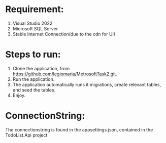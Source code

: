 # Requirement: 
1. Visual Studio 2022
2. Microsoft SQL Server 
3. Stable Internet Connection(due to the cdn for UI)


# Steps to run:
1. Clone the application, from https://github.com/legiomaria/MetrosoftTask2.git.
2. Run the application.
3. The application automatically runs it migrations, create relevant tables, and seed the tables. 
4. Enjoy.

# ConnectionString:
The connectionstring is found in the appsettings.json, contained in the TodoList.Api project 


